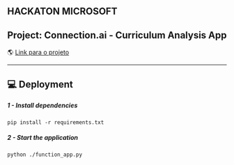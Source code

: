 ## HACKATON MICROSOFT
## Project: Connection.ai - Curriculum Analysis App
:earth_americas: <a href="https://lemon-tree-0971eed0f.6.azurestaticapps.net/" target="_blank">Link para o projeto</a>
<br>
<hr>

## :computer: Deployment

##### 1 - Install dependencies
  `pip install -r requirements.txt`

##### 2 - Start the application
  `python ./function_app.py`